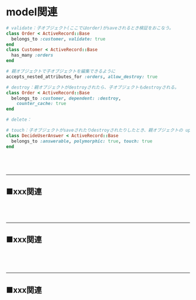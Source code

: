 
# model関連


```ruby
# validate：子オブジェクト(ここではorder)がsaveされるとき検証をおこなう。
class Order < ActiveRecord::Base
  belongs_to :customer, validate: true
end
class Customer < ActiveRecord::Base
  has_many :orders
end
```


```ruby
# 親オブジェクトで子オブジェクトを編集できるように
accepts_nested_attributes_for :orders, allow_destroy: true
```


```ruby
# destroy：親オブジェクトがdestroyされたら、子オブジェクトもdestroyされる。
class Order < ActiveRecord::Base
  belongs_to :customer, dependent: :destroy,
    counter_cache: true
end
```


```ruby
# delete：
```


```ruby
# touch：子オブジェクトがsaveされたりdestroyされたりしたとき、親オブジェクトの updated_at や updated_on にカレントタイムが設定される。
class DecideUserAnswer < ActiveRecord::Base
  belongs_to :answerable, polymorphic: true, touch: true
end
```


　  
　  
- - - 
## ■xxx関連
###
```
```

　  
- - - 
## ■xxx関連
###
　  
　  
- - - 
## ■xxx関連

###
